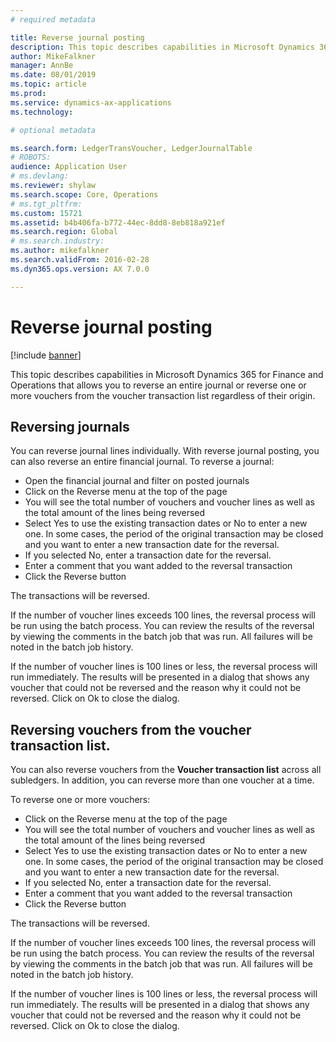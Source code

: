 ```yaml
---
# required metadata

title: Reverse journal posting
description: This topic describes capabilities in Microsoft Dynamics 365 for Finance and Operations that allows you to reverse vouchers from the voucher transaction list or from financial journals.  
author: MikeFalkner
manager: AnnBe
ms.date: 08/01/2019
ms.topic: article
ms.prod: 
ms.service: dynamics-ax-applications
ms.technology: 

# optional metadata

ms.search.form: LedgerTransVoucher, LedgerJournalTable
# ROBOTS: 
audience: Application User
# ms.devlang: 
ms.reviewer: shylaw
ms.search.scope: Core, Operations
# ms.tgt_pltfrm: 
ms.custom: 15721
ms.assetid: b4b406fa-b772-44ec-8dd8-8eb818a921ef
ms.search.region: Global
# ms.search.industry: 
ms.author: mikefalkner
ms.search.validFrom: 2016-02-28
ms.dyn365.ops.version: AX 7.0.0

---
```


# Reverse journal posting

[!include [banner](../includes/banner.md)]

This topic describes capabilities in Microsoft Dynamics 365 for Finance and Operations that allows you to reverse an entire
journal or reverse one or more vouchers from the voucher transaction list regardless of their origin. 

## Reversing journals

You can reverse journal lines individually. With reverse journal posting, you can also reverse an entire financial journal. 
To reverse a journal: 
- Open the financial journal and filter on posted journals
- Click on the Reverse menu at the top of the page
- You will see the total number of vouchers and voucher lines as well as the total amount of the lines being reversed
- Select Yes to use the existing transaction dates or No to enter a new one. In some cases, the period of the original transaction 
may be closed and you want to enter a new transaction date for the reversal.
- If you selected No, enter a transaction date for the reversal. 
- Enter a comment that you want added to the reversal transaction
- Click the Reverse button

The transactions will be reversed. 

If the number of voucher lines exceeds 100 lines, the reversal process will be run using the batch process. You can review the results
of the reversal by viewing the comments in the batch job that was run. All failures will be noted in the batch job history.

If the number of voucher lines is 100 lines or less, the reversal process will run immediately. The results will be presented in a dialog
that shows any voucher that could not be reversed and the reason why it could not be reversed. Click on Ok to close the dialog.

## Reversing vouchers from the voucher transaction list. 

You can also reverse vouchers from the **Voucher transaction list** across all subledgers. In addition, you can reverse more than one
voucher at a time. 

To reverse one or more vouchers: 
- Click on the Reverse menu at the top of the page
- You will see the total number of vouchers and voucher lines as well as the total amount of the lines being reversed
- Select Yes to use the existing transaction dates or No to enter a new one. In some cases, the period of the original transaction 
may be closed and you want to enter a new transaction date for the reversal.
- If you selected No, enter a transaction date for the reversal. 
- Enter a comment that you want added to the reversal transaction
- Click the Reverse button

The transactions will be reversed. 

If the number of voucher lines exceeds 100 lines, the reversal process will be run using the batch process. You can review the results
of the reversal by viewing the comments in the batch job that was run. All failures will be noted in the batch job history.

If the number of voucher lines is 100 lines or less, the reversal process will run immediately. The results will be presented in a dialog
that shows any voucher that could not be reversed and the reason why it could not be reversed. Click on Ok to close the dialog.

